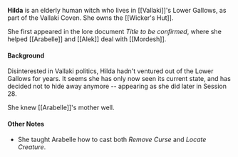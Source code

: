 **Hilda** is an elderly human witch who lives in [[Vallaki]]'s Lower Gallows, as part of the Vallaki Coven. She owns the [[Wicker's Hut]].

She first appeared in the lore document *Title to be confirmed*, where she helped [[Arabelle]] and [[Alek]] deal with [[Mordesh]].

#### Background

Disinterested in Vallaki politics, Hilda hadn't ventured out of the Lower Gallows for years. It seems she has only now seen its current state, and has decided not to hide away anymore -- appearing as she did later in Session 28.

She knew [[Arabelle]]'s mother well.

#### Other Notes
- She taught Arabelle how to cast both *Remove Curse* and *Locate Creature*.